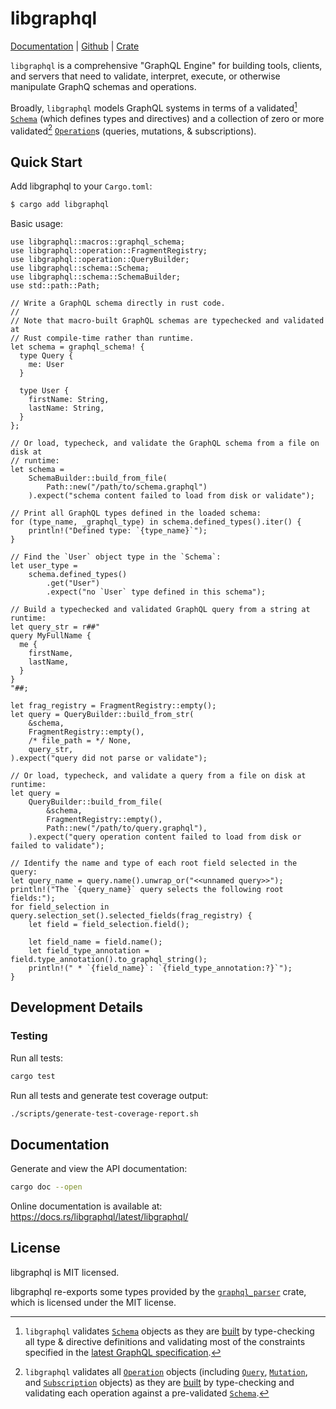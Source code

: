 libgraphql
==========

[Documentation](https://docs.rs/libgraphql) |
[Github](https://github.com/jeffmo/libgraphql) |
[Crate](https://crates.io/crates/libgraphql)

`libgraphql` is a comprehensive "GraphQL Engine" for building tools, clients,
and servers that need to validate, interpret, execute, or otherwise
manipulate GraphQ schemas and operations.

Broadly, `libgraphql` models GraphQL systems in terms of a validated[^1]
[`Schema`](https://docs.rs/libgraphql/latest/libgraphql/schema/struct.Schema.html)
(which defines types and directives) and a collection of zero or more validated[^2]
[`Operation`](https://docs.rs/libgraphql/latest/libgraphql/operation/enum.Operation.html)s
(queries, mutations, & subscriptions).

[^1]: `libgraphql` validates
[`Schema`](https://docs.rs/libgraphql/latest/libgraphql/schema/struct.Schema.html)
objects as they are 
[built](https://docs.rs/libgraphql/latest/libgraphql/schema/struct.SchemaBuilder.html)
by type-checking all type & directive definitions and validating most of the
constraints specified in the 
[latest GraphQL specification](https://spec.graphql.org/September2025/).

[^2]: `libgraphql` validates all
[`Operation`](https://docs.rs/libgraphql/latest/libgraphql/operation/enum.Operation.html)
objects (including
[`Query`](https://docs.rs/libgraphql/latest/libgraphql/operation/struct.Query.html), 
[`Mutation`](https://docs.rs/libgraphql/latest/libgraphql/operation/struct.Mutation.html),
and
[`Subscription`](https://docs.rs/libgraphql/latest/libgraphql/operation/struct.Subscription.html)
objects) as they are
[built](https://docs.rs/libgraphql/latest/libgraphql/operation/struct.OperationBuilder.html)
by type-checking and validating each operation against a pre-validated
[`Schema`](https://docs.rs/libgraphql/latest/libgraphql/schema/struct.Schema.html).

## Quick Start

Add libgraphql to your `Cargo.toml`:

```bash
$ cargo add libgraphql
```

Basic usage:

```rust,no_run
use libgraphql::macros::graphql_schema;
use libgraphql::operation::FragmentRegistry;
use libgraphql::operation::QueryBuilder;
use libgraphql::schema::Schema;
use libgraphql::schema::SchemaBuilder;
use std::path::Path;

// Write a GraphQL schema directly in rust code.
// 
// Note that macro-built GraphQL schemas are typechecked and validated at
// Rust compile-time rather than runtime.
let schema = graphql_schema! {
  type Query {
    me: User
  }

  type User {
    firstName: String,
    lastName: String,
  }
};

// Or load, typecheck, and validate the GraphQL schema from a file on disk at
// runtime:
let schema = 
    SchemaBuilder::build_from_file(
        Path::new("/path/to/schema.graphql")
    ).expect("schema content failed to load from disk or validate");

// Print all GraphQL types defined in the loaded schema:
for (type_name, _graphql_type) in schema.defined_types().iter() {
    println!("Defined type: `{type_name}`");
}

// Find the `User` object type in the `Schema`:
let user_type = 
    schema.defined_types()
        .get("User")
        .expect("no `User` type defined in this schema");

// Build a typechecked and validated GraphQL query from a string at runtime:
let query_str = r##"
query MyFullName {
  me {
    firstName,
    lastName,
  }
}
"##;

let frag_registry = FragmentRegistry::empty();
let query = QueryBuilder::build_from_str(
    &schema, 
    FragmentRegistry::empty(), 
    /* file_path = */ None,
    query_str,
).expect("query did not parse or validate");

// Or load, typecheck, and validate a query from a file on disk at runtime:
let query = 
    QueryBuilder::build_from_file(
        &schema, 
        FragmentRegistry::empty(),
        Path::new("/path/to/query.graphql"),
    ).expect("query operation content failed to load from disk or failed to validate");

// Identify the name and type of each root field selected in the query:
let query_name = query.name().unwrap_or("<<unnamed query>>");
println!("The `{query_name}` query selects the following root fields:");
for field_selection in query.selection_set().selected_fields(frag_registry) {
    let field = field_selection.field();

    let field_name = field.name();
    let field_type_annotation = field.type_annotation().to_graphql_string();
    println!(" * `{field_name}`: `{field_type_annotation:?}`");
}
```

## Development Details

### **Testing**

Run all tests:

```bash
cargo test
```

Run all tests and generate test coverage output:

```bash
./scripts/generate-test-coverage-report.sh
```

## Documentation

Generate and view the API documentation:

```bash
cargo doc --open
```

Online documentation is available at: https://docs.rs/libgraphql/latest/libgraphql/

## License

libgraphql is MIT licensed.

libgraphql re-exports some types provided by the [`graphql_parser`](https://github.com/graphql-rust/graphql-parser) crate, which is licensed under the MIT license.
